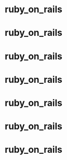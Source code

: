 # ruby_on_rails
# ruby_on_rails
# ruby_on_rails
# ruby_on_rails
# ruby_on_rails
# ruby_on_rails
# ruby_on_rails
